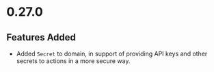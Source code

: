 # 0.27.0
## Features Added
  - Added `Secret` to domain, in support of providing API keys and other secrets to actions in a more secure way.

